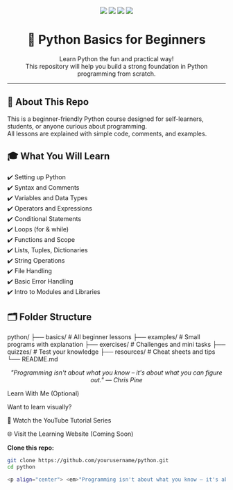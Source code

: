 <p align="center">
  <img src="https://img.shields.io/badge/Python-Teaching-blue?style=for-the-badge&logo=python" />
  <img src="https://img.shields.io/github/stars/yourusername/python?style=for-the-badge" />
  <img src="https://img.shields.io/github/forks/yourusername/python?style=for-the-badge" />
  <img src="https://img.shields.io/github/languages/top/yourusername/python?style=for-the-badge" />
</p>

<h1 align="center">🐍 Python Basics for Beginners</h1>

<p align="center">
  Learn Python the fun and practical way! <br/>
  This repository will help you build a strong foundation in Python programming from scratch.
</p>

---

## 📘 About This Repo

This is a beginner-friendly Python course designed for self-learners, students, or anyone curious about programming.  
All lessons are explained with simple code, comments, and examples.

## 🎓 What You Will Learn
✔️ Setting up Python  
✔️ Syntax and Comments  
✔️ Variables and Data Types  
✔️ Operators and Expressions  
✔️ Conditional Statements  
✔️ Loops (for & while)  
✔️ Functions and Scope  
✔️ Lists, Tuples, Dictionaries  
✔️ String Operations  
✔️ File Handling  
✔️ Basic Error Handling  
✔️ Intro to Modules and Libraries

## 🗂️ Folder Structure
python/
├── basics/ # All beginner lessons
├── examples/ # Small programs with explanation
├── exercises/ # Challenges and mini tasks
├── quizzes/ # Test your knowledge
├── resources/ # Cheat sheets and tips
└── README.md
<p align="center"> <em>"Programming isn't about what you know – it's about what you can figure out." — Chris Pine</em> </p>

Learn With Me (Optional)

Want to learn visually?

🎥 Watch the YouTube Tutorial Series

🌐 Visit the Learning Website (Coming Soon)

**Clone this repo:**
   ```bash
   git clone https://github.com/yourusername/python.git
   cd python

<p align="center"> <em>"Programming isn't about what you know – it's about what you can figure out." — Chris Pine</em> </p>
